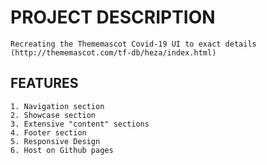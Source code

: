 # PROJECT DESCRIPTION

    Recreating the Thememascot Covid-19 UI to exact details (http://thememascot.com/tf-db/heza/index.html)

## FEATURES

    1. Navigation section
    2. Showcase section
    3. Extensive "content" sections
    4. Footer section
    5. Responsive Design
    6. Host on Github pages
